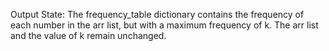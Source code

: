 Output State: The frequency_table dictionary contains the frequency of each number in the arr list, but with a maximum frequency of k. The arr list and the value of k remain unchanged.